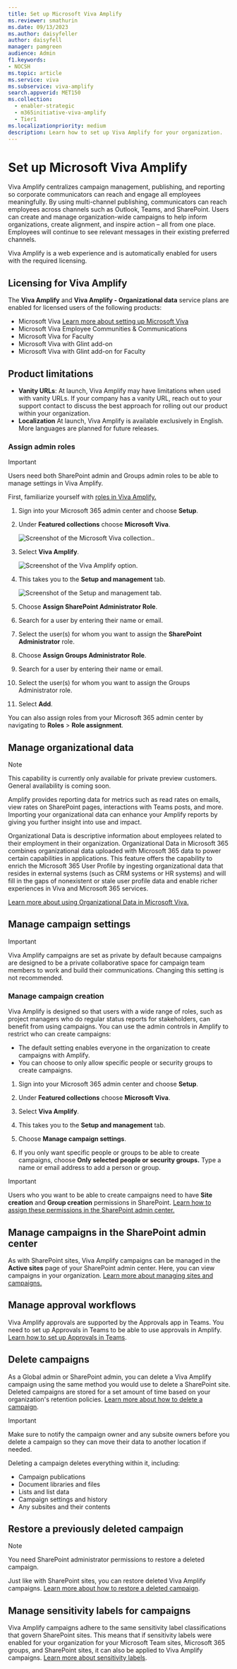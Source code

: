 ```yaml
---
title: Set up Microsoft Viva Amplify
ms.reviewer: smathurin
ms.date: 09/13/2023
ms.author: daisyfeller
author: daisyfell
manager: pamgreen
audience: Admin
f1.keywords:
- NOCSH
ms.topic: article
ms.service: viva
ms.subservice: viva-amplify
search.appverid: MET150
ms.collection:
  - enabler-strategic
  - m365initiative-viva-amplify
  - Tier1
ms.localizationpriority: medium
description: Learn how to set up Viva Amplify for your organization.
---
```

# Set up Microsoft Viva Amplify
  
Viva Amplify centralizes campaign management, publishing, and reporting so corporate communicators can reach and engage all employees meaningfully. By using multi-channel publishing, communicators can reach employees across channels such as Outlook, Teams, and SharePoint. Users can create and manage organization-wide campaigns to help inform organizations, create alignment, and inspire action – all from one place. Employees will continue to see relevant messages in their existing preferred channels.

Viva Amplify is a web experience and is automatically enabled for users with the required licensing.

## Licensing for Viva Amplify

The **Viva Amplify** and **Viva Amplify - Organizational data** service plans are enabled for licensed users of the following products:

- Microsoft Viva [Learn more about setting up Microsoft Viva](/viva/setup-microsoft-viva)
- Microsoft Viva Employee Communities & Communications
- Microsoft Viva for Faculty
- Microsoft Viva with Glint add-on
- Microsoft Viva with Glint add-on for Faculty

## Product limitations

- **Vanity URLs**: At launch, Viva Amplify may have limitations when used with vanity URLs. If your company has a vanity URL, reach out to your support contact to discuss the best approach for rolling out our product within your organization.
- **Localization** At launch, Viva Amplify is available exclusively in English. More languages are planned for future releases.

### Assign admin roles

>[!IMPORTANT]
>Users need both SharePoint admin and Groups admin roles to be able to manage settings in Viva Amplify.

First, familiarize yourself with [roles in Viva Amplify.](viva-amplify-roles.md)

1. Sign into your Microsoft 365 admin center and choose **Setup**.

1. Under **Featured collections** choose **Microsoft Viva**.

    ![Screenshot of the Microsoft Viva collection.](../media/amplify/set-up-mac-collections.png).

1. Select **Viva Amplify**.

    ![Screenshot of the Viva Amplify option.](../media/amplify/set-up-mac-viva.png)

1. This takes you to the **Setup and management** tab.

    ![Screenshot of the Setup and management tab.](../media/amplify/set-up-mac-amplify.png)

1. Choose **Assign SharePoint Administrator Role**.

1. Search for a user by entering their name or email.

1. Select the user(s) for whom you want to assign the **SharePoint Administrator** role.

1. Choose **Assign Groups Administrator Role**.

1. Search for a user by entering their name or email.

1. Select the user(s) for whom you want to assign the Groups Administrator role.

1. Select **Add**.

You can also assign roles from your Microsoft 365 admin center by navigating to **Roles** > **Role assignment**.

## Manage organizational data

>[!NOTE]
>This capability is currently only available for private preview customers. General availability is coming soon.

Amplify provides reporting data for metrics such as read rates on emails, view rates on SharePoint pages, interactions with Teams posts, and more. Importing your organizational data can enhance your Amplify reports by giving you further insight into use and impact.

Organizational Data is descriptive information about employees related to their employment in their organization. Organizational Data in Microsoft 365 combines organizational data uploaded with Microsoft 365 data to power certain capabilities in applications. This feature offers the capability to enrich the Microsoft 365 User Profile by ingesting organizational data that resides in external systems (such as CRM systems or HR systems) and will fill in the gaps of nonexistent or stale user profile data and enable richer experiences in Viva and Microsoft 365 services.

[Learn more about using Organizational Data in Microsoft Viva.](/viva/organizational-data)

## Manage campaign settings

>[!IMPORTANT]
>Viva Amplify campaigns are set as private by default because campaigns are designed to be a private collaborative space for campaign team members to work and build their communications. Changing this setting is not recommended.

### Manage campaign creation

Viva Amplify is designed so that users with a wide range of roles, such as project managers who do regular status reports for stakeholders, can benefit from using campaigns. You can use the admin controls in Amplify to restrict who can create campaigns:

- The default setting enables everyone in the organization to create campaigns with Amplify.
- You can choose to only allow specific people or security groups to create campaigns.

1. Sign into your Microsoft 365 admin center and choose **Setup**.

1. Under **Featured collections** choose **Microsoft Viva**.

1. Select **Viva Amplify**.

1. This takes you to the **Setup and management** tab.

1. Choose **Manage campaign settings**.

1. If you only want specific people or groups to be able to create campaigns, choose **Only selected people or security groups.** Type a name or email address to add a person or group.

>[!IMPORTANT]
>Users who you want to be able to create campaigns need to have **Site creation** and **Group creation** permissions in SharePoint. [Learn how to assign these permissions in the SharePoint admin center.](/sharepoint/manage-site-creation)

## Manage campaigns in the SharePoint admin center

As with SharePoint sites, Viva Amplify campaigns can be managed in the **Active sites** page of your SharePoint admin center. Here, you can view campaigns in your organization. [Learn more about managing sites and campaigns.](/sharepoint/manage-sites-in-new-admin-center)

## Manage approval workflows

Viva Amplify approvals are supported by the Approvals app in Teams. You need to set up Approvals in Teams to be able to use approvals in Amplify. [Learn how to set up Approvals in Teams](/microsoftteams/approval-admin).

## Delete campaigns

As a Global admin or SharePoint admin, you can delete a Viva Amplify campaign using the same method you would use to delete a SharePoint site. Deleted campaigns are stored for a set amount of time based on your organization's retention policies. [Learn more about how to delete a campaign](/sharepoint/delete-site-collection).

>[!IMPORTANT]
>Make sure to notify the campaign owner and any subsite owners before you delete a campaign so they can move their data to another location if needed.

Deleting a campaign deletes everything within it, including:

- Campaign publications
- Document libraries and files
- Lists and list data
- Campaign settings and history
- Any subsites and their contents

## Restore a previously deleted campaign

>[!NOTE]
>You need SharePoint administrator permissions to restore a deleted campaign.

Just like with SharePoint sites, you can restore deleted Viva Amplify campaigns. [Learn more about how to restore a deleted campaign](/sharepoint/restore-deleted-site-collection).

## Manage sensitivity labels for campaigns

Viva Amplify campaigns adhere to the same sensitivity label classifications that govern SharePoint sites. This means that if sensitivity labels were enabled for your organization for your Microsoft Team sites, Microsoft 365 groups, and SharePoint sites, it can also be applied to Viva Amplify campaigns. [Learn more about sensitivity labels](/purview/sensitivity-labels-teams-groups-sites).
